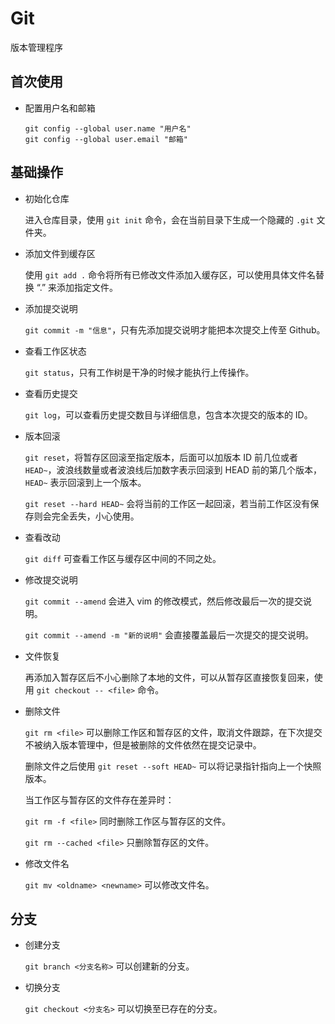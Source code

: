 # Git 

版本管理程序

## 首次使用

- 配置用户名和邮箱

  ```
  git config --global user.name "用户名"
  git config --global user.email "邮箱"
  ```

## 基础操作

- 初始化仓库

  进入仓库目录，使用 `git init` 命令，会在当前目录下生成一个隐藏的 `.git` 文件夹。

- 添加文件到缓存区

  使用  `git add .` 命令将所有已修改文件添加入缓存区，可以使用具体文件名替换 “.” 来添加指定文件。

- 添加提交说明

  `git commit -m "信息"`，只有先添加提交说明才能把本次提交上传至 Github。

- 查看工作区状态

  `git status`，只有工作树是干净的时候才能执行上传操作。

- 查看历史提交

  `git log`，可以查看历史提交数目与详细信息，包含本次提交的版本的 ID。

- 版本回滚

  `git reset`，将暂存区回滚至指定版本，后面可以加版本 ID 前几位或者 `HEAD~`，波浪线数量或者波浪线后加数字表示回滚到 HEAD 前的第几个版本，`HEAD~` 表示回滚到上一个版本。

  `git reset --hard HEAD~` 会将当前的工作区一起回滚，若当前工作区没有保存则会完全丢失，小心使用。

- 查看改动

  `git diff` 可查看工作区与缓存区中间的不同之处。

- 修改提交说明

  `git commit --amend` 会进入 vim 的修改模式，然后修改最后一次的提交说明。

  `git commit --amend -m "新的说明"` 会直接覆盖最后一次提交的提交说明。

- 文件恢复

  再添加入暂存区后不小心删除了本地的文件，可以从暂存区直接恢复回来，使用 `git checkout -- <file>` 命令。

- 删除文件

  `git rm <file>` 可以删除工作区和暂存区的文件，取消文件跟踪，在下次提交不被纳入版本管理中，但是被删除的文件依然在提交记录中。

  删除文件之后使用 `git reset --soft HEAD~` 可以将记录指针指向上一个快照版本。

  当工作区与暂存区的文件存在差异时：

  `git rm -f <file>` 同时删除工作区与暂存区的文件。

  `git rm --cached <file>` 只删除暂存区的文件。

- 修改文件名

  `git mv <oldname> <newname>` 可以修改文件名。

## 分支

- 创建分支

  `git branch <分支名称>` 可以创建新的分支。

- 切换分支

  `git checkout <分支名>` 可以切换至已存在的分支。